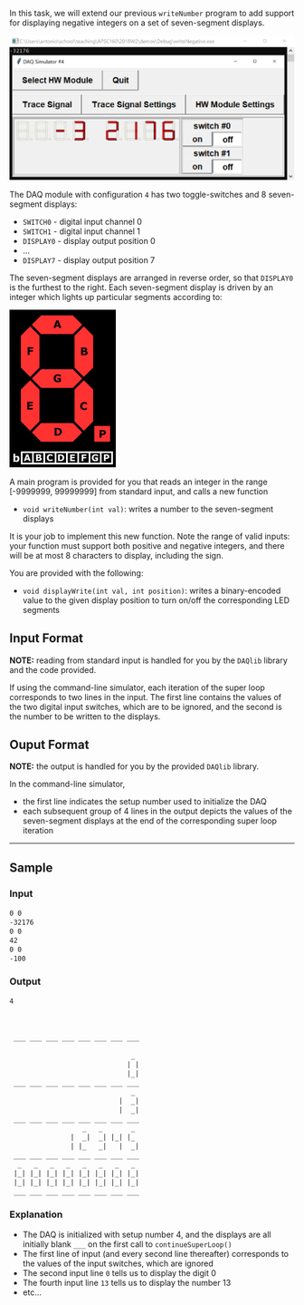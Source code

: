In this task, we will extend our previous `writeNumber` program to add support for displaying negative integers on a set of seven-segment displays.

![7sd](assets/writeNegative.png)

The DAQ module with configuration `4` has two toggle-switches and 8 seven-segment displays:

- `SWITCH0` - digital input channel 0
- `SWITCH1` - digital input channel 1
- `DISPLAY0` - display output position 0
- ...
- `DISPLAY7` - display output position 7

The seven-segment displays are arranged in reverse order, so that `DISPLAY0` is the furthest to the right.  Each seven-segment display is driven by an integer which lights up particular segments according to:

![7sd](assets/seven_segment_display.png)

A main program is provided for you that reads an integer in the range [-9999999, 99999999] from standard input, and calls a new function

- `void writeNumber(int val)`: writes a number to the seven-segment displays
 
It is your job to implement this new function.  Note the range of valid inputs: your function must support both positive and negative integers, and there will be at most 8 characters to display, including the sign.

You are provided with the following:

- `void displayWrite(int val, int position)`: writes a binary-encoded value to the given display position to turn on/off the corresponding LED segments

## Input Format

**NOTE:** reading from standard input is handled for you by the `DAQlib` library and the code provided.

If using the command-line simulator, each iteration of the super loop corresponds to two lines in the input.  The first line contains the values of the two digital input switches, which are to be ignored, and the second is the number to be written to the displays.

## Ouput Format

**NOTE:** the output is handled for you by the provided `DAQlib` library.

In the command-line simulator, 
- the first line indicates the setup number used to initialize the DAQ
- each subsequent group of 4 lines in the output depicts the values of the seven-segment displays
at the end of the corresponding super loop iteration

---

## Sample

### Input
```
0 0
-32176
0 0
42
0 0
-100
```

### Output

```
4
                                
                                 
                                 
 ___ ___ ___ ___ ___ ___ ___ ___ 

                              _  
                             | | 
                             |_| 
 ___ ___ ___ ___ ___ ___ ___ ___ 
                              _  
                           |  _| 
                           |  _| 
 ___ ___ ___ ___ ___ ___ ___ ___ 
                  _   _       _  
               |  _|  _| |_| |_  
               | |_   _|   |  _| 
 ___ ___ ___ ___ ___ ___ ___ ___ 
  _   _   _   _   _   _   _   _  
 |_| |_| |_| |_| |_| |_| |_| |_| 
 |_| |_| |_| |_| |_| |_| |_| |_| 
 ___ ___ ___ ___ ___ ___ ___ ___ 
```

### Explanation

- The DAQ is initialized with setup number 4, and the displays are all initially blank `___` on the first call to `continueSuperLoop()`
- The first line of input (and every second line thereafter) corresponds to the values of the input switches, which are ignored
- The second input line `0` tells us to display the digit 0
- The fourth input line `13` tells us to display the number 13
- etc...